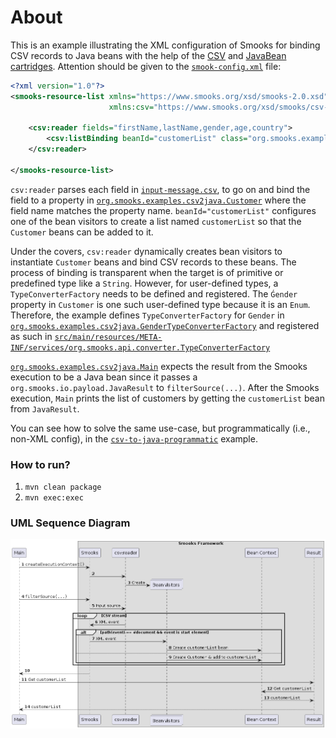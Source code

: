 About
=====

This is an example illustrating the XML configuration of Smooks for binding CSV records to Java beans with the help of the [CSV](https://github.com/smooks/smooks-csv-cartridge) and [JavaBean cartridges](https://github.com/smooks/smooks-javabean-cartridge). Attention should be given to the [`smook-config.xml`](smooks-config.xml) file:

```xml
<?xml version="1.0"?>
<smooks-resource-list xmlns="https://www.smooks.org/xsd/smooks-2.0.xsd"
                      xmlns:csv="https://www.smooks.org/xsd/smooks/csv-1.7.xsd">

    <csv:reader fields="firstName,lastName,gender,age,country">
        <csv:listBinding beanId="customerList" class="org.smooks.examples.csv2java.Customer"/>
    </csv:reader>

</smooks-resource-list>
```

`csv:reader` parses each field in [`input-message.csv`](input-message.csv), to go on and bind the field to a property in [`org.smooks.examples.csv2java.Customer`](src/main/java/org/smooks/examples/csv2java/Customer.java) where the field name matches the property name. `beanId="customerList"` configures one of the bean visitors to create a list named `customerList` so that the `Customer` beans can be added to it.

Under the covers, `csv:reader` dynamically creates bean visitors to instantiate `Customer` beans and bind CSV records to these beans. The process of binding is transparent when the target is of primitive or predefined type like a `String`. However, for user-defined types, a `TypeConverterFactory` needs to be defined and registered. The `Ǵender` property in `Customer` is one such user-defined type because it is an `Enum`. Therefore, the example defines `TypeConverterFactory` for `Gender` in [`org.smooks.examples.csv2java.GenderTypeConverterFactory`](src/main/java/org/smooks/examples/csv2java/GenderTypeConverterFactory.java) and registered as such in [`src/main/resources/META-INF/services/org.smooks.api.converter.TypeConverterFactory`](src/main/resources/META-INF/services/org.smooks.api.converter.TypeConverterFactory)

[`org.smooks.examples.csv2java.Main`](src/main/java/org/smooks/examples/csv2java/Main.java) expects the result from the Smooks execution to be a Java bean since it passes a `org.smooks.io.payload.JavaResult` to `filterSource(...)`. After the Smooks execution, `Main` prints the list of customers by getting the `customerList` bean from `JavaResult`.  

You can see how to solve the same use-case, but programmatically (i.e., non-XML config), in the [`csv-to-java-programmatic`](../csv-to-java-programmatic/README.md) example.

### How to run?

1. `mvn clean package`
2. `mvn exec:exec`

### UML Sequence Diagram

![UML sequence diagram](docs/images/csv-to-java.png)